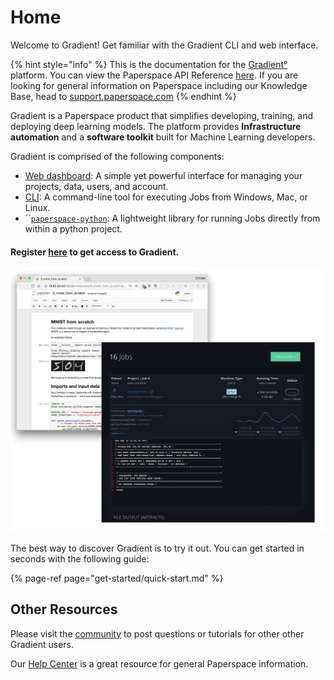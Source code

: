 # Home

Welcome to Gradient! Get familiar with the Gradient CLI and web interface.

{% hint style="info" %}
This is the documentation for the [Gradient°](https://paperspace.com/gradient) platform. You can view the Paperspace API Reference [here](https://paperspace.github.io/paperspace-node/).  If you are looking for general information on Paperspace including our Knowledge Base, head to [support.paperspace.com](https://support.paperspace.com)
{% endhint %}

Gradient is a Paperspace product that simplifies developing, training, and deploying deep learning models.  The platform provides **Infrastructure automation** and a **software toolkit** built for Machine Learning developers.

Gradient is comprised of the following components:

* [Web dashboard](https://www.paperspace.com/console): A simple yet powerful interface for managing your projects, data, users, and account.
* [CLI](get-started/quick-start.md#installation): A command-line tool for executing Jobs from Windows, Mac, or Linux. 
* \`\`[`paperspace-python`](python-client/paperspace-python.md): A lightweight library for running Jobs directly from within a python project.

#### Register [here](https://www.paperspace.com/account/signup) to get access to Gradient.

![](.gitbook/assets/image.png)

The best way to discover Gradient is to try it out. You can get started in seconds with the following guide:

{% page-ref page="get-started/quick-start.md" %}

## Other Resources

Please visit the [community](http://community.paperspace.com/) to post questions or tutorials for other other Gradient users.  

Our [Help Center](https://support.paperspace.com) is a great resource for general Paperspace information.



